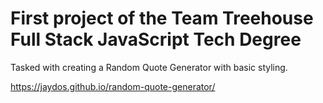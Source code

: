 # First project of the Team Treehouse Full Stack JavaScript Tech Degree

Tasked with creating a Random Quote Generator with basic styling.

https://jaydos.github.io/random-quote-generator/
